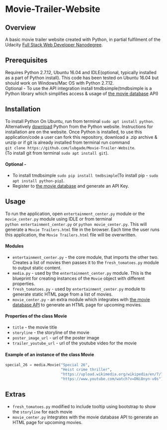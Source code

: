 # Movie-Trailer-Website


## Overview

A basic movie trailer website created with Python, in partial fulfilment of the Udacity [Full Stack Web Developer Nanodegree](https://www.udacity.com/course/full-stack-web-developer-nanodegree--nd004).

## Prerequisites

Requires Python 2.7.12, Ubuntu 16.04 and IDLE(optional, typically installed as a part of Python install).
This code has been tested on Ubuntu 16.04 but should work on Windows/Mac OS with Python 2.7.12.   
Optional - To use the API integration install tmdbsimple(tmdbsimple is a Python library which simplifies access & usage of [the movie database](https://www.themoviedb.org) API) 

## Installation

To install Python On Ubuntu, run from terminal `sudo apt install python`. Alternatively [download](https://www.python.org/downloads/) Python from the Python website. Instructions for installation are on the website.
Once Python is installed, to use this application/code a user can fork this repository, download a .zip archive & unzip or if git is already installed from terminal run command      
`git clone https://github.com/lubgade/Movie-Trailer-Website`.  
(To install git from terminal `sudo apt install git`).   

#### Optional - 
* To install tmdbsimple `sudo pip install tmdbsimple`(To install pip - `sudo apt install python-pip`). 
* Register to [the movie database](https://www.themoviedb.org/account/signup) and generate an API Key.

## Usage

To run the application, open `entertainment_center.py` module or the `movie_center.py` module using IDLE or from terminal    
`python entertainment_center.py` or `python movie_center.py`. This will generate a `Movie Trailers.html` file in the browser. Each time the user runs this application, the `Movie Trailers.html` file will be overwritten.

#### Modules

* `entertainment_center.py` - the core module, that imports the other two. Creates a list of movies then passes it to the `fresh_tomatoes.py` module to output static content. 
* `media.py` - used by the `entertainment_center.py` module. This is the blueprint for creating instances of the `Movie` object with different properties.
* `fresh_tomatoes.py` - used by `entertainment_center.py` module to generate static HTML page from a list of movies.
* `movie_center.py` - an extra module which integrates with [the movie database API](https://www.themoviedb.org/documentation/api) to generate an HTML page for upcoming movies.

#### Properties of the class Movie

* `title` - the movie title
* `storyline` - the storyline of the movie
* `poster_image_url` - url of the poster image
* `trailer_youtube_url` - url of the youtube video for the movie

#### Example of an instance of the class Movie

```python
special_26 = media.Movie("Special 26",
                         "Heist crime thriller",
                         "https://upload.wikimedia.org/wikipedia/en/7/7c/Special_26_poster.jpg",
                         "https://www.youtube.com/watch?v=DNi8nyn-v0s")
```                         

## Extras

* `fresh_tomatoes.py` modified to include tooltip using bootstrap to show the `storyline` for each movie
*  `movie_center.py` integrates with the movie database API to generate an HTML page for upcoming movies.
                         





